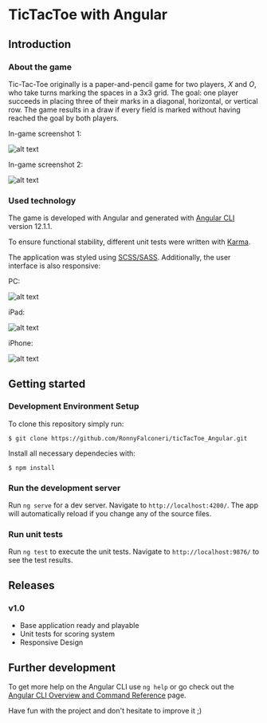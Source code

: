 # TicTacToe with Angular



## Introduction

### About the game

Tic-Tac-Toe originally is a paper-and-pencil game for two players, _X_ and _O_, who take turns marking the spaces in a 3x3 grid.
The goal: one player succeeds in placing three of their marks in a diagonal, horizontal, or vertical row. 
The game results in a draw if every field is marked without having reached the goal by both players.

In-game screenshot 1:

![alt text](https://github.com/RonnyFalconeri/ticTacToe_Angular/blob/master/src/assets/images/ingame-screenshot1.png "In-game screenshot 1")



In-game screenshot 2:

![alt text](https://github.com/RonnyFalconeri/ticTacToe_Angular/blob/master/src/assets/images/ingame-screenshot2.png "In-game screenshot 2")


### Used technology
The game is developed with Angular and generated with [Angular CLI](https://github.com/angular/angular-cli) version 12.1.1.


To ensure functional stability, different unit tests were written with [Karma](https://karma-runner.github.io).


The application was styled using [SCSS/SASS](https://sass-lang.com/). Additionally, the user interface is also responsive:


PC:

![alt text](https://github.com/RonnyFalconeri/ticTacToe_Angular/blob/master/src/assets/images/responsive-pc.png "responsive pc view")


iPad:

![alt text](https://github.com/RonnyFalconeri/ticTacToe_Angular/blob/master/src/assets/images/responsive-ipad.png "responsive ipad view")


iPhone:

![alt text](https://github.com/RonnyFalconeri/ticTacToe_Angular/blob/master/src/assets/images/responsive-iphone.png "responsive iphone view")


## Getting started

### Development Environment Setup

To clone this repository simply run:

```$ git clone https://github.com/RonnyFalconeri/ticTacToe_Angular.git ```

Install all necessary dependecies with:

```$ npm install ```


### Run the development server

Run `ng serve` for a dev server. Navigate to `http://localhost:4200/`. The app will automatically reload if you change any of the source files.


### Run unit tests

Run `ng test` to execute the unit tests. Navigate to `http://localhost:9876/` to see the test results.


## Releases

### v1.0
- Base application ready and playable
- Unit tests for scoring system
- Responsive Design



## Further development

To get more help on the Angular CLI use `ng help` or go check out the [Angular CLI Overview and Command Reference](https://angular.io/cli) page.

Have fun with the project and don't hesitate to improve it ;)
